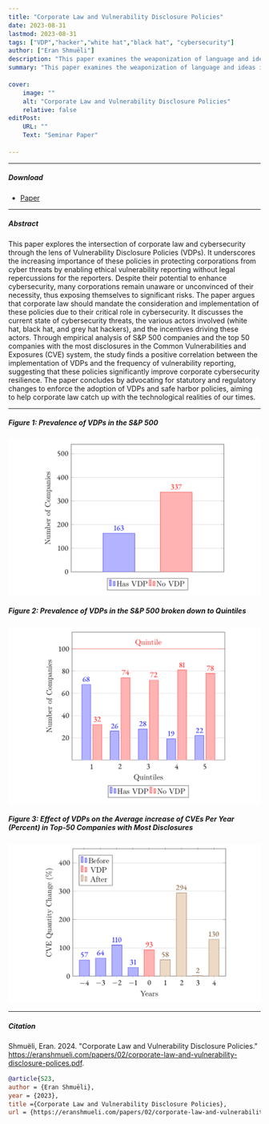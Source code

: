 ```yaml
---
title: "Corporate Law and Vulnerability Disclosure Policies" 
date: 2023-08-31
lastmod: 2023-08-31
tags: ["VDP","hacker","white hat","black hat", "cybersecurity"]
author: ["Eran Shmuëli"]
description: "This paper examines the weaponization of language and ideas in political discourse. Published in the The Buchmannist, 2024." 
summary: "This paper examines the weaponization of language and ideas in political discourse, focusing on the terms ‘antisemitism,’ ‘genocide,’ and ‘Intifada’ within the context of contemporary campus protests over the Israel-Hamas war."

cover:
    image: ""
    alt: "Corporate Law and Vulnerability Disclosure Policies"
    relative: false
editPost:
    URL: ""
    Text: "Seminar Paper"

---
```


---

##### Download

+ [Paper](corporate-law-and-vulnerability-disclosure-polices.pdf)

---

##### Abstract

This paper explores the intersection of corporate law and cybersecurity through the lens of Vulnerability Disclosure Policies (VDPs). It underscores the increasing importance of these policies in protecting corporations from cyber threats by enabling ethical vulnerability reporting without legal repercussions for the reporters. Despite their potential to enhance cybersecurity, many corporations remain unaware or unconvinced of their necessity, thus exposing themselves to significant risks. The paper argues that corporate law should mandate the consideration and implementation of these policies due to their critical role in cybersecurity. It discusses the current state of cybersecurity threats, the various actors involved (white hat, black hat, and grey hat hackers), and the incentives driving these actors. Through empirical analysis of S&P 500 companies and the top 50 companies with the most disclosures in the Common Vulnerabilities and Exposures (CVE) system, the study finds a positive correlation between the implementation of VDPs and the frequency of vulnerability reporting, suggesting that these policies significantly improve corporate cybersecurity resilience. The paper concludes by advocating for statutory and regulatory changes to enforce the adoption of VDPs and safe harbor policies, aiming to help corporate law catch up with the technological realities of our times.

---

##### Figure 1:  Prevalence of VDPs in the S&P 500

![](figure1.png)

##### Figure 2:  Prevalence of VDPs in the S&P 500 broken down to Quintiles

![](figure2.png)


##### Figure 3:  Effect of VDPs on the Average increase of CVEs Per Year (Percent) in Top-50 Companies with Most Disclosures

![](figure3.png)

---

##### Citation

Shmuëli, Eran. 2024. "Corporate Law and Vulnerability Disclosure Policies." https://eranshmueli.com/papers/02/corporate-law-and-vulnerability-disclosure-polices.pdf.

```BibTeX
@article{S23,
author = {Eran Shmuëli},
year = {2023},
title ={Corporate Law and Vulnerability Disclosure Policies},
url = {https://eranshmueli.com/papers/02/corporate-law-and-vulnerability-disclosure-polices.pdf}}
```

<!--
---

##### Related material

+ [Working definition of Antisemitism](https://holocaustremembrance.com/resources/working-definition-antisemitism)
+ [UN Doc. A/C.6/SR.78](https://undocs.org/A/C.6/SR.78)
+ [UN Doc. E/447](https://digitallibrary.un.org/record/611058/files/E_447-EN.pdf)
+ [Genocide Convention](https://www.ohchr.org/en/instruments-mechanisms/instruments/convention-prevention-and-punishment-crime-genocide)
+ [_Bosnia and Herzegovina v. Serbia and Montenegro_, Judgment of 26 February 2007](https://icj-cij.org/sites/default/files/case-related/91/091-20070226-JUD-01-00-EN.pdf)
-->
